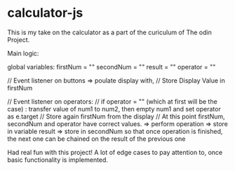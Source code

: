 # calculator-js

This is my take on the calculator as a part of the curiculum of The odin Project.

Main logic:

global variables:
firstNum = ""
secondNum = ""
result = ""
operator = ""

// Event listener on buttons => poulate display with,
// Store Display Value in firstNum

// Event listener on operators:
// if operator = "" (which at first will be the case) : transfer value of num1 to num2, then empty num1 and set operator as e.target
// Store again firstNum from the display
// At this point firstNum, secondNum and operator have correct values. => perform operation => store in variable result => store in secondNum so that once operation is finished, the next one can be chained on the result of the previous one

Had real fun with this project! A lot of edge cases to pay attention to, once basic functionality is implemented.

